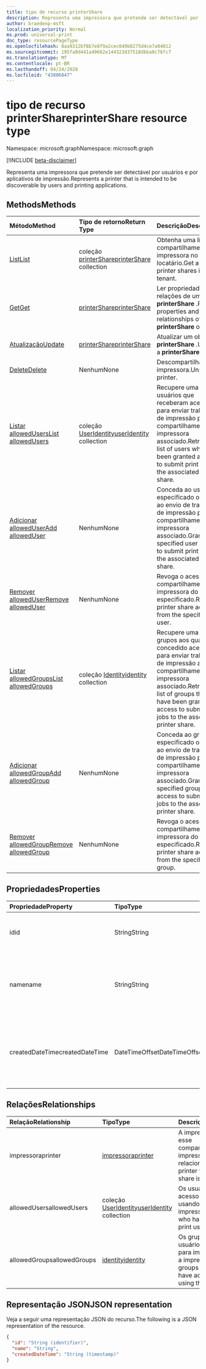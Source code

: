 ```yaml
---
title: tipo de recurso printerShare
description: Representa uma impressora que pretende ser detectável por usuários e por aplicativos de impressão.
author: braedenp-msft
localization_priority: Normal
ms.prod: universal-print
doc_type: resourcePageType
ms.openlocfilehash: 8aa9312bf8b7e8f9a2cec049b8275d4ce7a04012
ms.sourcegitcommit: 195fa0d441a49662e144323d37518dbba0c76fc7
ms.translationtype: MT
ms.contentlocale: pt-BR
ms.lasthandoff: 04/24/2020
ms.locfileid: "43806847"
---
```

# <a name="printershare-resource-type"></a><span data-ttu-id="b9569-103">tipo de recurso printerShare</span><span class="sxs-lookup"><span data-stu-id="b9569-103">printerShare resource type</span></span>

<span data-ttu-id="b9569-104">Namespace: microsoft.graph</span><span class="sxs-lookup"><span data-stu-id="b9569-104">Namespace: microsoft.graph</span></span>

[!INCLUDE [beta-disclaimer](../../includes/beta-disclaimer.md)]

<span data-ttu-id="b9569-105">Representa uma impressora que pretende ser detectável por usuários e por aplicativos de impressão.</span><span class="sxs-lookup"><span data-stu-id="b9569-105">Represents a printer that is intended to be discoverable by users and printing applications.</span></span>

## <a name="methods"></a><span data-ttu-id="b9569-106">Methods</span><span class="sxs-lookup"><span data-stu-id="b9569-106">Methods</span></span>

| <span data-ttu-id="b9569-107">Método</span><span class="sxs-lookup"><span data-stu-id="b9569-107">Method</span></span>       | <span data-ttu-id="b9569-108">Tipo de retorno</span><span class="sxs-lookup"><span data-stu-id="b9569-108">Return Type</span></span> | <span data-ttu-id="b9569-109">Descrição</span><span class="sxs-lookup"><span data-stu-id="b9569-109">Description</span></span> |
|:-------------|:------------|:------------|
| [<span data-ttu-id="b9569-110">List</span><span class="sxs-lookup"><span data-stu-id="b9569-110">List</span></span>](../api/print-list-printershares.md) | <span data-ttu-id="b9569-111">coleção [printerShare](printershare.md)</span><span class="sxs-lookup"><span data-stu-id="b9569-111">[printerShare](printershare.md) collection</span></span> | <span data-ttu-id="b9569-112">Obtenha uma lista de compartilhamentos de impressora no locatário.</span><span class="sxs-lookup"><span data-stu-id="b9569-112">Get a list of printer shares in the tenant.</span></span> |
| [<span data-ttu-id="b9569-113">Get</span><span class="sxs-lookup"><span data-stu-id="b9569-113">Get</span></span>](../api/printershare-get.md) | [<span data-ttu-id="b9569-114">printerShare</span><span class="sxs-lookup"><span data-stu-id="b9569-114">printerShare</span></span>](printershare.md) | <span data-ttu-id="b9569-115">Ler propriedades e relações de um objeto **printerShare** .</span><span class="sxs-lookup"><span data-stu-id="b9569-115">Read properties and relationships of a **printerShare** object.</span></span> |
| [<span data-ttu-id="b9569-116">Atualização</span><span class="sxs-lookup"><span data-stu-id="b9569-116">Update</span></span>](../api/printershare-update.md) | [<span data-ttu-id="b9569-117">printerShare</span><span class="sxs-lookup"><span data-stu-id="b9569-117">printerShare</span></span>](printershare.md) | <span data-ttu-id="b9569-118">Atualizar um objeto **printerShare** .</span><span class="sxs-lookup"><span data-stu-id="b9569-118">Update a **printerShare** object.</span></span> |
| [<span data-ttu-id="b9569-119">Delete</span><span class="sxs-lookup"><span data-stu-id="b9569-119">Delete</span></span>](../api/printershare-delete.md) | <span data-ttu-id="b9569-120">Nenhum</span><span class="sxs-lookup"><span data-stu-id="b9569-120">None</span></span> | <span data-ttu-id="b9569-121">Descompartilhar uma impressora.</span><span class="sxs-lookup"><span data-stu-id="b9569-121">Unshare a printer.</span></span> |
| [<span data-ttu-id="b9569-122">Listar allowedUsers</span><span class="sxs-lookup"><span data-stu-id="b9569-122">List allowedUsers</span></span>](../api/printershare-list-allowedusers.md) | <span data-ttu-id="b9569-123">coleção [UserIdentity](useridentity.md)</span><span class="sxs-lookup"><span data-stu-id="b9569-123">[userIdentity](useridentity.md) collection</span></span> | <span data-ttu-id="b9569-124">Recupere uma lista de usuários que receberam acesso para enviar trabalhos de impressão para o compartilhamento de impressora associado.</span><span class="sxs-lookup"><span data-stu-id="b9569-124">Retrieve a list of users who have been granted access to submit print jobs to the associated printer share.</span></span> |
| [<span data-ttu-id="b9569-125">Adicionar allowedUser</span><span class="sxs-lookup"><span data-stu-id="b9569-125">Add allowedUser</span></span>](../api/printershare-post-allowedusers.md) | <span data-ttu-id="b9569-126">Nenhum</span><span class="sxs-lookup"><span data-stu-id="b9569-126">None</span></span> | <span data-ttu-id="b9569-127">Conceda ao usuário especificado o acesso ao envio de trabalhos de impressão para o compartilhamento de impressora associado.</span><span class="sxs-lookup"><span data-stu-id="b9569-127">Grant the specified user access to submit print jobs to the associated printer share.</span></span> |
| [<span data-ttu-id="b9569-128">Remover allowedUser</span><span class="sxs-lookup"><span data-stu-id="b9569-128">Remove allowedUser</span></span>](../api/printershare-delete-alloweduser.md) | <span data-ttu-id="b9569-129">Nenhum</span><span class="sxs-lookup"><span data-stu-id="b9569-129">None</span></span> | <span data-ttu-id="b9569-130">Revoga o acesso ao compartilhamento de impressora do usuário especificado.</span><span class="sxs-lookup"><span data-stu-id="b9569-130">Revoke printer share access from the specified user.</span></span> |
| [<span data-ttu-id="b9569-131">Listar allowedGroups</span><span class="sxs-lookup"><span data-stu-id="b9569-131">List allowedGroups</span></span>](../api/printershare-list-allowedgroups.md) | <span data-ttu-id="b9569-132">coleção [Identity](identity.md)</span><span class="sxs-lookup"><span data-stu-id="b9569-132">[identity](identity.md) collection</span></span> | <span data-ttu-id="b9569-133">Recupere uma lista de grupos aos quais foi concedido acesso para enviar trabalhos de impressão ao compartilhamento de impressora associado.</span><span class="sxs-lookup"><span data-stu-id="b9569-133">Retrieve a list of groups that have been granted access to submit print jobs to the associated printer share.</span></span> |
| [<span data-ttu-id="b9569-134">Adicionar allowedGroup</span><span class="sxs-lookup"><span data-stu-id="b9569-134">Add allowedGroup</span></span>](../api/printershare-post-allowedgroups.md) | <span data-ttu-id="b9569-135">Nenhum</span><span class="sxs-lookup"><span data-stu-id="b9569-135">None</span></span> | <span data-ttu-id="b9569-136">Conceda ao grupo especificado o acesso ao envio de trabalhos de impressão para o compartilhamento de impressora associado.</span><span class="sxs-lookup"><span data-stu-id="b9569-136">Grant the specified group access to submit print jobs to the associated printer share.</span></span> |
| [<span data-ttu-id="b9569-137">Remover allowedGroup</span><span class="sxs-lookup"><span data-stu-id="b9569-137">Remove allowedGroup</span></span>](../api/printershare-delete-allowedgroup.md) | <span data-ttu-id="b9569-138">Nenhum</span><span class="sxs-lookup"><span data-stu-id="b9569-138">None</span></span> | <span data-ttu-id="b9569-139">Revoga o acesso ao compartilhamento de impressora do grupo especificado.</span><span class="sxs-lookup"><span data-stu-id="b9569-139">Revoke printer share access from the specified group.</span></span> |

## <a name="properties"></a><span data-ttu-id="b9569-140">Propriedades</span><span class="sxs-lookup"><span data-stu-id="b9569-140">Properties</span></span>
| <span data-ttu-id="b9569-141">Propriedade</span><span class="sxs-lookup"><span data-stu-id="b9569-141">Property</span></span>     | <span data-ttu-id="b9569-142">Tipo</span><span class="sxs-lookup"><span data-stu-id="b9569-142">Type</span></span>        | <span data-ttu-id="b9569-143">Descrição</span><span class="sxs-lookup"><span data-stu-id="b9569-143">Description</span></span> |
|:-------------|:------------|:------------|
|<span data-ttu-id="b9569-144">id</span><span class="sxs-lookup"><span data-stu-id="b9569-144">id</span></span>|<span data-ttu-id="b9569-145">String</span><span class="sxs-lookup"><span data-stu-id="b9569-145">String</span></span>| <span data-ttu-id="b9569-146">O identificador do printerShare.</span><span class="sxs-lookup"><span data-stu-id="b9569-146">The printerShare's identifier.</span></span> <span data-ttu-id="b9569-147">Somente leitura.</span><span class="sxs-lookup"><span data-stu-id="b9569-147">Read-only.</span></span>|
|<span data-ttu-id="b9569-148">name</span><span class="sxs-lookup"><span data-stu-id="b9569-148">name</span></span>|<span data-ttu-id="b9569-149">String</span><span class="sxs-lookup"><span data-stu-id="b9569-149">String</span></span>|<span data-ttu-id="b9569-150">O nome do compartilhamento de impressora que os clientes de impressão devem exibir.</span><span class="sxs-lookup"><span data-stu-id="b9569-150">The name of the printer share that print clients should display.</span></span>|
|<span data-ttu-id="b9569-151">createdDateTime</span><span class="sxs-lookup"><span data-stu-id="b9569-151">createdDateTime</span></span>|<span data-ttu-id="b9569-152">DateTimeOffset</span><span class="sxs-lookup"><span data-stu-id="b9569-152">DateTimeOffset</span></span>|<span data-ttu-id="b9569-153">O DateTimeOffset quando o compartilhamento da impressora foi criado.</span><span class="sxs-lookup"><span data-stu-id="b9569-153">The DateTimeOffset when the printer share was created.</span></span> <span data-ttu-id="b9569-154">Somente leitura.</span><span class="sxs-lookup"><span data-stu-id="b9569-154">Read-only.</span></span>|

## <a name="relationships"></a><span data-ttu-id="b9569-155">Relações</span><span class="sxs-lookup"><span data-stu-id="b9569-155">Relationships</span></span>
| <span data-ttu-id="b9569-156">Relação</span><span class="sxs-lookup"><span data-stu-id="b9569-156">Relationship</span></span> | <span data-ttu-id="b9569-157">Tipo</span><span class="sxs-lookup"><span data-stu-id="b9569-157">Type</span></span>        | <span data-ttu-id="b9569-158">Descrição</span><span class="sxs-lookup"><span data-stu-id="b9569-158">Description</span></span> |
|:-------------|:------------|:------------|
|<span data-ttu-id="b9569-159">impressora</span><span class="sxs-lookup"><span data-stu-id="b9569-159">printer</span></span>|[<span data-ttu-id="b9569-160">impressora</span><span class="sxs-lookup"><span data-stu-id="b9569-160">printer</span></span>](printer.md)|<span data-ttu-id="b9569-161">A impressora à qual esse compartilhamento de impressora está relacionado.</span><span class="sxs-lookup"><span data-stu-id="b9569-161">The printer that this printer share is related to.</span></span> |
|<span data-ttu-id="b9569-162">allowedUsers</span><span class="sxs-lookup"><span data-stu-id="b9569-162">allowedUsers</span></span>|<span data-ttu-id="b9569-163">coleção [UserIdentity](useridentity.md)</span><span class="sxs-lookup"><span data-stu-id="b9569-163">[userIdentity](useridentity.md) collection</span></span>|<span data-ttu-id="b9569-164">Os usuários que têm acesso à impressão usando a impressora.</span><span class="sxs-lookup"><span data-stu-id="b9569-164">The users who have access to print using the printer.</span></span>|
|<span data-ttu-id="b9569-165">allowedGroups</span><span class="sxs-lookup"><span data-stu-id="b9569-165">allowedGroups</span></span>|[<span data-ttu-id="b9569-166">identity</span><span class="sxs-lookup"><span data-stu-id="b9569-166">identity</span></span>](identity.md)|<span data-ttu-id="b9569-167">Os grupos cujos usuários têm acesso para imprimir usando a impressora.</span><span class="sxs-lookup"><span data-stu-id="b9569-167">The groups whose users have access to print using the printer.</span></span>|

## <a name="json-representation"></a><span data-ttu-id="b9569-168">Representação JSON</span><span class="sxs-lookup"><span data-stu-id="b9569-168">JSON representation</span></span>

<span data-ttu-id="b9569-169">Veja a seguir uma representação JSON do recurso.</span><span class="sxs-lookup"><span data-stu-id="b9569-169">The following is a JSON representation of the resource.</span></span>

<!-- {
  "blockType": "resource",
  "optionalProperties": [

  ],
  "@odata.type": "microsoft.graph.printerShare",
  "keyProperty": "id",
  "baseType":"microsoft.graph.entity"
}-->

```json
{
  "id": "String (identifier)",
  "name": "String",
  "createdDateTime": "String (timestamp)"
}
```

<!-- uuid: 8fcb5dbc-d5aa-4681-8e31-b001d5168d79
2015-10-25 14:57:30 UTC -->
<!-- {
  "type": "#page.annotation",
  "description": "printerShare resource",
  "keywords": "",
  "section": "documentation",
  "tocPath": ""
}-->
